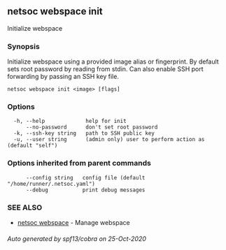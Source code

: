 ## netsoc webspace init

Initialize webspace

### Synopsis

Initialize webspace using a provided image alias or fingerprint. By
default sets root password by reading from stdin. Can also enable
SSH port forwarding by passing an SSH key file.


```
netsoc webspace init <image> [flags]
```

### Options

```
  -h, --help             help for init
      --no-password      don't set root password
  -k, --ssh-key string   path to SSH public key
  -u, --user string      (admin only) user to perform action as (default "self")
```

### Options inherited from parent commands

```
      --config string   config file (default "/home/runner/.netsoc.yaml")
      --debug           print debug messages
```

### SEE ALSO

* [netsoc webspace](netsoc_webspace.md)	 - Manage webspace

###### Auto generated by spf13/cobra on 25-Oct-2020
